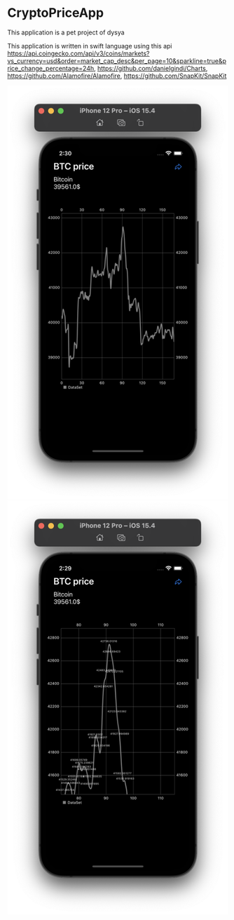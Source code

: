 # CryptoPriceApp

This application is a pet project of dysya

This application is written in swift language using this api https://api.coingecko.com/api/v3/coins/markets?vs_currency=usd&order=market_cap_desc&per_page=10&sparkline=true&price_change_percentage=24h, https://github.com/danielgindi/Charts, https://github.com/Alamofire/Alamofire, https://github.com/SnapKit/SnapKit

![](https://github.com/dysya/CryptoPriceApp/blob/main/Screenshots/Screenshot%202022-04-25%20at%202.30.40%20AM.png)
![](https://github.com/dysya/CryptoPriceApp/blob/main/Screenshots/Screenshot%202022-04-25%20at%202.29.06%20AM.png)
